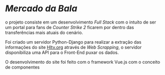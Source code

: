 # _**Mercado da Bala**_

o projeto consiste em um desenvolvimento _Full Stack_ com o intuíto de ser um portal para fans de _Counter Strike 2_ ficarem por dentro das transferências mais atuais do cenário.

Foi criado um servidor Python-Django para realizar a extração das informações do site [Hltv.org](https://www.hltv.org/transfers) através de _Web Scrapping_, o servidor disponibiliza uma API 
para o Front-End puxar os dados.

O desenvolvimento do site foi feito com o framework Vue.js com o conceito de componentes

